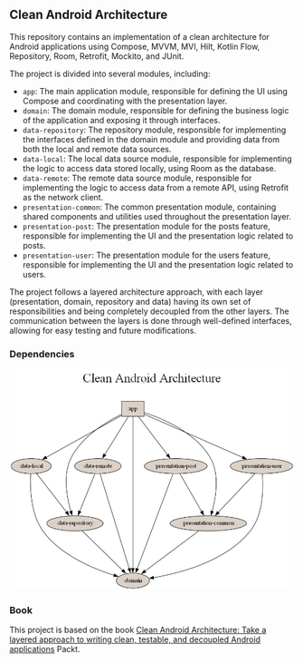 ## Clean Android Architecture

This repository contains an implementation of a clean architecture for Android applications using Compose, MVVM, MVI, Hilt, Kotlin Flow, Repository, Room, Retrofit, Mockito, and JUnit.

The project is divided into several modules, including:

- `app`: The main application module, responsible for defining the UI using Compose and coordinating with the presentation layer.
- `domain`: The domain module, responsible for defining the business logic of the application and exposing it through interfaces.
- `data-repository`: The repository module, responsible for implementing the interfaces defined in the domain module and providing data from both the local and remote data sources.
- `data-local`: The local data source module, responsible for implementing the logic to access data stored locally, using Room as the database.
- `data-remote`: The remote data source module, responsible for implementing the logic to access data from a remote API, using Retrofit as the network client.
- `presentation-common`: The common presentation module, containing shared components and utilities used throughout the presentation layer.
- `presentation-post`: The presentation module for the posts feature, responsible for implementing the UI and the presentation logic related to posts.
- `presentation-user`: The presentation module for the users feature, responsible for implementing the UI and the presentation logic related to users.

The project follows a layered architecture approach, with each layer (presentation, domain, repository and data) having its own set of responsibilities and being completely decoupled from the other layers. The communication between the layers is done through well-defined interfaces, allowing for easy testing and future modifications.

### Dependencies

![Dependencies](dependecies.dot.png)

### Book

This project is based on the book [Clean Android Architecture: Take a layered approach to writing clean, testable, and decoupled Android applications](https://www.packtpub.com/product/clean-android-architecture/9781803234588) Packt.